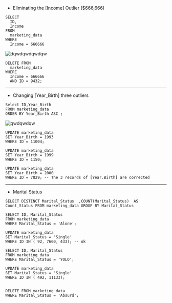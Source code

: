 
- Eliminating the [Income] Outlier ($666,666)
```
SELECT 
  ID, 
  Income 
FROM 
  marketing_data 
WHERE 
  Income = 666666
```
![dqwdqwdqwdqw](https://github.com/mfernandezcean/Marketing_Campaign_Results/assets/105746149/a55c2582-31db-49e7-963a-0c6e1c0a68c2)
```
DELETE FROM 
  marketing_data 
WHERE 
  Income = 666666 
  AND ID = 9432;

```
---
- Changing [Year_Birth] three outliers

```
Select ID,Year_Birth
FROM marketing_data
ORDER BY Year_Birth ASC ;
```
![qwdqwdqw](https://github.com/mfernandezcean/Marketing_Campaign_Results/assets/105746149/d25a76db-9ddc-4c0a-8178-d8b1dff75ce6)

```
UPDATE marketing_data
SET Year_Birth = 1993 
WHERE ID = 11004;

UPDATE marketing_data
SET Year_Birth = 1999 
WHERE ID = 1150;

UPDATE marketing_data
SET Year_Birth = 2000 
WHERE ID = 7829; -- The 3 records of [Year.Birth] are corrected 
```
---
- Marital Status

```
SELECT DISTINCT Marital_Status  ,COUNT(Marital_Status)  AS Count_Status FROM marketing_data GROUP BY Marital_Status

SELECT ID, Marital_Status
FROM marketing_data
WHERE Marital_Status = 'Alone'; 

UPDATE marketing_data
SET Marital_Status = 'Single'
WHERE ID IN ( 92, 7660, 433); -- ok

SELECT ID, Marital_Status
FROM marketing_data
WHERE Marital_Status = 'YOLO'; 

UPDATE marketing_data
SET Marital_Status = 'Single'
WHERE ID IN ( 492, 11133);


DELETE FROM marketing_data
WHERE Marital_Status = 'Absurd';



```
